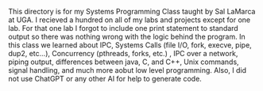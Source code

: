This directory is for my Systems Programming Class taught by Sal LaMarca at UGA. I recieved a hundred on all of my labs and projects except for one lab.
For that one lab I forgot to include one print statement to standard output so there was nothing wrong with the logic behind the program. In this class we
learned about IPC, Systems Calls (file I/O, fork, execve, pipe, dup2, etc...), Concurrency (pthreads, forks, etc.) , IPC over a network, piping output, 
differences between java, C, and C++, Unix commands, signal handling, and much more aobut low level programming. Also, I did not use ChatGPT or any other
AI for help to generate code.
